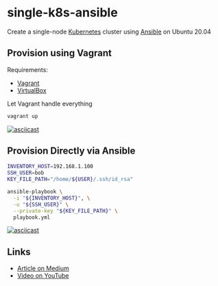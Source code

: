 # single-k8s-ansible

Create a single-node [Kubernetes](https://kubernetes.io/) cluster using [Ansible](https://docs.ansible.com/ansible/latest/installation_guide/intro_installation.html) on Ubuntu 20.04

## Provision using Vagrant

Requirements:

- [Vagrant](https://www.vagrantup.com/downloads)
- [VirtualBox](https://www.virtualbox.org/wiki/Downloads)

Let Vagrant handle everything

```bash
vagrant up
```

[![asciicast](https://asciinema.org/a/K47rwH7J6VCNAWxGp4qEmoyVH.svg)](https://asciinema.org/a/K47rwH7J6VCNAWxGp4qEmoyVH)

## Provision Directly via Ansible

```bash
INVENTORY_HOST=192.168.1.100
SSH_USER=bob
KEY_FILE_PATH="/home/${USER}/.ssh/id_rsa"

ansible-playbook \
  -i "${INVENTORY_HOST}", \
  -u "${SSH_USER}" \
  --private-key "${KEY_FILE_PATH}" \
  playbook.yml
```

[![asciicast](https://asciinema.org/a/470229.svg)](https://asciinema.org/a/470229)

## Links

- [Article on Medium](https://medium.com/@oliver.radwell/provision-a-single-node-kubernetes-cluster-using-ansible-on-ubuntu-20-04-5fc5a32db408)
- [Video on YouTube](https://www.youtube.com/watch?v=BO7ZznIvcQI)
